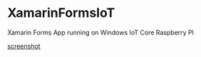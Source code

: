 # XamarinFormsIoT
Xamarin Forms App running on Windows IoT Core Raspberry PI

[screenshot](http://tagenigma.com/blog/wp-content/uploads/2017/07/RPI_WindowsIoT.jpg)
